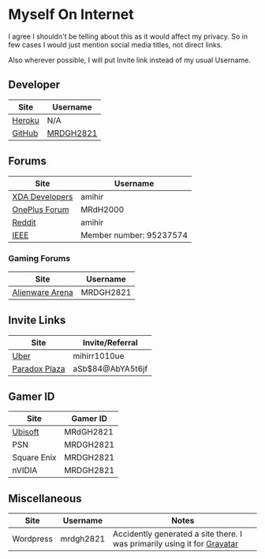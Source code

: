 # Myself On Internet

I agree I shouldn't be telling about this as it would affect my privacy. So in few cases I would just mention social media titles, not direct links.

Also wherever possible, I will put Invite link instead of my usual Username.

## Developer

| Site                                             | Username                                   |
| ------------------------------------------------ | ------------------------------------------ |
| [Heroku](https://www.heroku.com/home#)           | N/A                                        |
| [GitHub](https://mrdgh2821.github.io/MRDGH2821/) | [MRDGH2821](https://github.com/MRDGH2821/) |

## Forums

| Site                                                         | Username                |
| ------------------------------------------------------------ | ----------------------- |
| [XDA Developers](https://forum.xda-developers.com/member.php?u=6224863) | amihir                  |
| [OnePlus Forum](https://forums.oneplus.com/members/mrdh2000.1474463/) | MRdH2000                |
| [Reddit](https://www.reddit.com/user/amihir)                 | amihir                  |
| [IEEE](http://www.ieee.org/)                                 | Member number: 95237574 |

### Gaming Forums

| Site                                                         | Username  |
| ------------------------------------------------------------ | --------- |
| [Alienware Arena](https://na.alienwarearena.com/member/MRDGH2821) | MRDGH2821 |

## Invite Links

| Site                                           | Invite/Referral   |
| ---------------------------------------------- | ----------------- |
| [Uber](https://m.uber.com/looking)             | mihirr1010ue      |
| [Paradox Plaza](https://www.paradoxplaza.com/) | aSb\$84@AbYA5t6jf |

## Gamer ID

| Site                                       | Gamer ID  |
| ------------------------------------------ | --------- |
| [Ubisoft](https://club.ubisoft.com/en-US/) | MRdGH2821 |
| PSN                                        | MRDGH2821 |
| Square Enix                                | MRDGH2821 |
| nVIDIA                                     | MRDGH2821 |

## Miscellaneous

| Site      | Username  | Notes                                                        |
| --------- | --------- | ------------------------------------------------------------ |
| Wordpress | mrdgh2821 | Accidently generated a site there. I was primarily using it for [Gravatar](https://s.gravatar.com/avatar/b3b29d94774f9a4f7991f56203be63f9?s=80) |
